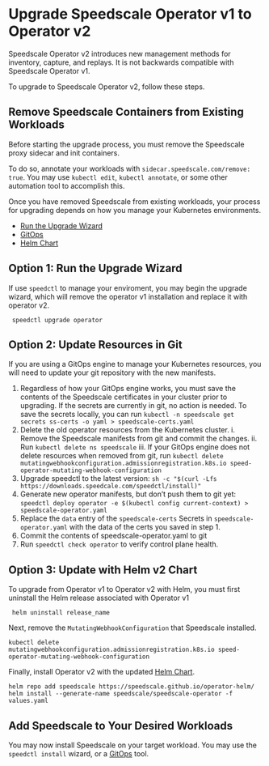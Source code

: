 # Upgrade Speedscale Operator v1 to Operator v2

Speedscale Operator v2 introduces new management methods for inventory, capture, and replays.
It is not backwards compatible with Speedscale Operator v1.

To upgrade to Speedscale Operator v2, follow these steps.

## Remove Speedscale Containers from Existing Workloads

Before starting the upgrade process, you must remove the Speedscale proxy sidecar and init containers.

To do so, annotate your workloads with `sidecar.speedscale.com/remove: true`. You may use `kubectl edit`,
`kubectl annotate`, or some other automation tool to accomplish this.

Once you have removed Speedscale from existing workloads, your process for upgrading depends on
how you manage your Kubernetes environments.

 * [Run the Upgrade Wizard](#option-1-run-the-upgrade-wizard)
 * [GitOps](#option-3-update-with-helm-v2-chart)
 * [Helm Chart](#option-3-update-with-helm-v2-chart)

## Option 1: Run the Upgrade Wizard

If use `speedctl` to manage your enviroment, you may begin the upgrade wizard,
which will remove the operator v1 installation and replace it with operator v2.

```shell
 speedctl upgrade operator
```

## Option 2: Update Resources in Git

If you are using a GitOps engine to manage your Kubernetes resources, you will need to update your git
repository with the new manifests.

 1. Regardless of how your GitOps engine works, you must save the contents of the Speedscale certificates in your cluster prior to upgrading. If the secrets are currently in git, no action is needed. To save the secrets locally, you can run `kubectl -n speedscale get secrets ss-certs -o yaml > speedscale-certs.yaml`
 2. Delete the old operator resources from the Kubernetes cluster.
    i.  Remove the Speedscale manifests from git and commit the changes.
    ii. Run `kubectl delete ns speedscale`
    iii. If your GitOps engine does not delete resources when removed from git, run `kubectl delete mutatingwebhookconfiguration.admissionregistration.k8s.io speed-operator-mutating-webhook-configuration`
 3. Upgrade speedctl to the latest version:  `sh -c "$(curl -Lfs https://downloads.speedcale.com/speedctl/install)"`
 4. Generate new operator manifests, but don’t push them to git yet: `speedctl deploy operator -e $(kubectl config current-context) > speedscale-operator.yaml`
 5. Replace the `data` entry of the `speedscale-certs` Secrets in `speedscale-operator.yaml` with the data of the certs you saved in step 1.
 6. Commit the contents of speedscale-operator.yaml to git
 7. Run `speedctl check operator` to verify control plane health.

## Option 3: Update with Helm v2 Chart

To upgrade from Operator v1 to Operator v2 with Helm, you must first uninstall the Helm release associated with Operator v1

```shell
 helm uninstall release_name
```

Next, remove the `MutatingWebhookConfiguration` that Speedscale installed.

```shell
kubectl delete mutatingwebhookconfiguration.admissionregistration.k8s.io speed-operator-mutating-webhook-configuration
```

Finally, install Operator v2 with the updated [Helm Chart](https://github.com/speedscale/operator-helm).

```shell
helm repo add speedscale https://speedscale.github.io/operator-helm/
helm install --generate-name speedscale/speedscale-operator -f values.yaml
```

## Add Speedscale to Your Desired Workloads

You may now install Speedscale on your target workload. You may use the `speedctl install` wizard, or a [GitOps](overview.md/#gitops-install-for-kubernetes-via-manifests) tool.
 
